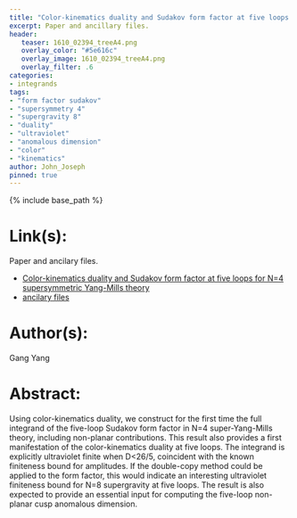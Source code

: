 ```yaml
---
title: "Color-kinematics duality and Sudakov form factor at five loops for N=4 supersymmetric Yang-Mills theory"
excerpt: Paper and ancillary files.
header:
   teaser: 1610_02394_treeA4.png
   overlay_color: "#5e616c"
   overlay_image: 1610_02394_treeA4.png
   overlay_filter: .6
categories:
- integrands
tags:
- "form factor sudakov"
- "supersymmetry 4"
- "supergravity 8"
- "duality"
- "ultraviolet"
- "anomalous dimension"
- "color"
- "kinematics"
author: John_Joseph
pinned: true
---
```

{% include base_path %}

# Link(s):
Paper and ancilary files.
  * [Color-kinematics duality and Sudakov form factor at five loops for N=4 supersymmetric Yang-Mills theory](https://arxiv.org/abs/1610.02394)
  * [ancilary files](https://arxiv.org/src/1610.02394/anc)

# Author(s):
Gang Yang

# Abstract:
Using color-kinematics duality, we construct for the first time the full integrand of the five-loop Sudakov form factor in N=4 super-Yang-Mills theory, including non-planar contributions. This result also provides a first manifestation of the color-kinematics duality at five loops. The integrand is explicitly ultraviolet finite when D<26/5, coincident with the known finiteness bound for amplitudes. If the double-copy method could be applied to the form factor, this would indicate an interesting ultraviolet finiteness bound for N=8 supergravity at five loops. The result is also expected to provide an essential input for computing the five-loop non-planar cusp anomalous dimension.